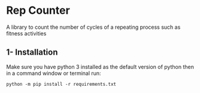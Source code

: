# Rep Counter
A library to count the number of cycles of a repeating process such as fitness activities

## 1- Installation
Make sure you have python 3 installed as the default version of python then in a command window or terminal run:
```
python -m pip install -r requirements.txt 
```

